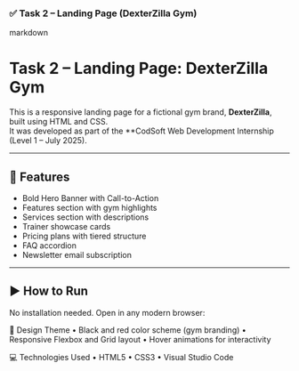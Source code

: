 ### ✅ Task 2 – Landing Page (DexterZilla Gym)

markdown
# Task 2 – Landing Page: DexterZilla Gym
This is a responsive landing page for a fictional gym brand, **DexterZilla**, built using HTML and CSS.  
It was developed as part of the **CodSoft Web Development Internship (Level 1 – July 2025).

---

## 🔧 Features

- Bold Hero Banner with Call-to-Action
- Features section with gym highlights
- Services section with descriptions
- Trainer showcase cards
- Pricing plans with tiered structure
- FAQ accordion
- Newsletter email subscription

---

## ▶ How to Run

No installation needed. Open in any modern browser:


🎨 Design Theme
	•	Black and red color scheme (gym branding)
	•	Responsive Flexbox and Grid layout
	•	Hover animations for interactivity

💻 Technologies Used
	•	HTML5
	•	CSS3
	•	Visual Studio Code